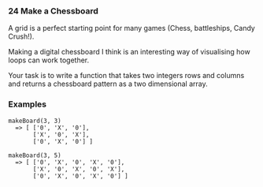 ### 24 Make a Chessboard

A grid is a perfect starting point for many games (Chess, battleships, Candy Crush!).

Making a digital chessboard I think is an interesting way of visualising how loops can work together.

Your task is to write a function that takes two integers rows and columns and returns a chessboard pattern as a two dimensional array.

### Examples

```
makeBoard(3, 3)
  => [ ['0', 'X', '0'],
       ['X', '0', 'X'],
       ['0', 'X', '0'] ]
```


```
makeBoard(3, 5)
  => [ ['0', 'X', '0', 'X', '0'],
       ['X', '0', 'X', '0', 'X'],
       ['0', 'X', '0', 'X', '0'] ]
```

